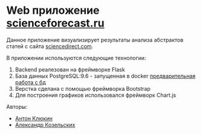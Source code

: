 Web приложение [scienceforecast.ru](http://scienceforecast.ru)
==============================================================

Данное приложение визуализирует результаты анализа абстрактов статей с сайта [sciencedirect.com](https://www.sciencedirect.com/).

В приложении используются следующие технологии:

1. Backend реалезован на фреймворке Flask
2. База данных PostgreSQL:9.6 - запущенная в docker [предварительная работа с бд](https://github.com/krak1111/scienceforecastpostgres)
3. Верстка сделана с помощью фреймворка Bootstrap
4. Для построения графиков использовался фреймворк Chart.js


Авторы:
* [Антон Клюкин](https://github.com/antonklyukin)
* [Александр Козельских](https://github.com/krak1111)
